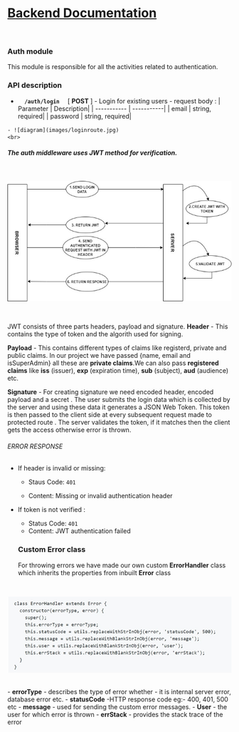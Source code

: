 # <u>Backend Documentation</u>
</br>

### Auth module
This module is responsible for all the activities related to authentication.

### API description
-    <code> <b> /auth/login </b> </code> [ <b>POST</b> ]
    - Login for existing users
    - request body : 
        | Parameter   | Description|
        | ----------- | -----------|
        | email       | string, required|
        | password    | string, required|

    - ![diagram](images/loginroute.jpg)
    <br>
##### The auth middleware uses JWT method for verification.
<br>

![diagram](images/jwt.jpg)

<br>

JWT consists of three parts headers, payload and signature.
<b>Header</b> - This contains the type of token and the algorith used for signing.

<b>Payload</b> - This contains different types of claims like registerd, private and public claims. In our project we have passed {name, email and isSuperAdmin} all these are <b>private claims</b>.We can also pass <b>registered claims</b> like <b>iss</b> (issuer), <b>exp</b> (expiration time), <b>sub</b> (subject), <b>aud</b> (audience) etc.

<b>Signature</b> - For creating signature we need encoded header, encoded payload and a secret .
The user submits the login data which is collected by the server and using these data it generates a JSON Web Token. This token is then passed to the client side at every subsequent request made to protected route . The server validates the token, if it matches then the client gets the access otherwise error is thrown.

###### ERROR RESPONSE 
- If header is invalid or missing:
  - Staus Code: <code>401</code>

  - Content: Missing or invalid authentication header

- If token is not verified :
  - Status Code: <code>401</code>
  - Content: JWT authentication failed

  ### Custom Error class
  For throwing errors we have made our own custom <b>ErrorHandler</b> class which inherits the properties from inbuilt <b>Error</b> class 
 <br>

  ![diagram](images/error.jpg)

<br>
- <b>errorType</b> - describes the type of error whether - it is internal server error, database error etc.
- <b>statusCode</b> -HTTP response code eg:- 400, 401, 500 etc
- <b>message</b> - used for sending the custom error messages.
- <b>User</b> - the user for which error is thrown
- <b>errStack</b> -  provides the stack trace of the error





